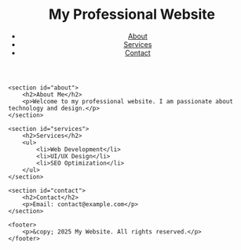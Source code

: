 
<!DOCTYPE html>
<html lang="en">
<head>
    <meta charset="UTF-8">
    <meta name="viewport" content="width=device-width, initial-scale=1.0">
    <title>Professional Website</title>
    <link rel="stylesheet" href="style.css">
</head>
<body>
    <header>
        <h1>My Professional Website</h1>
        <nav>
            <ul>
                <li><a href="#about">About</a></li>
                <li><a href="#services">Services</a></li>
                <li><a href="#contact">Contact</a></li>
            </ul>
        </nav>
    </header>

    <section id="about">
        <h2>About Me</h2>
        <p>Welcome to my professional website. I am passionate about technology and design.</p>
    </section>

    <section id="services">
        <h2>Services</h2>
        <ul>
            <li>Web Development</li>
            <li>UI/UX Design</li>
            <li>SEO Optimization</li>
        </ul>
    </section>

    <section id="contact">
        <h2>Contact</h2>
        <p>Email: contact@example.com</p>
    </section>

    <footer>
        <p>&copy; 2025 My Website. All rights reserved.</p>
    </footer>
</body>
</html>
